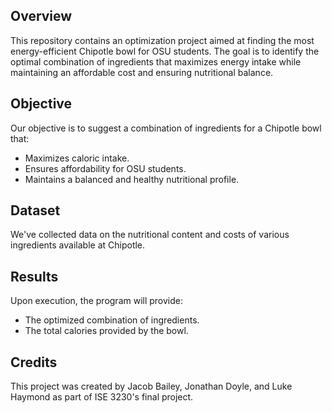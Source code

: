 ## Overview

This repository contains an optimization project aimed at finding the most energy-efficient Chipotle bowl for OSU students. The goal is to identify the optimal combination of ingredients that maximizes energy intake while maintaining an affordable cost and ensuring nutritional balance.

## Objective

Our objective is to suggest a combination of ingredients for a Chipotle bowl that:

- Maximizes caloric intake.
- Ensures affordability for OSU students.
- Maintains a balanced and healthy nutritional profile.

## Dataset

We've collected data on the nutritional content and costs of various ingredients available at Chipotle.

## Results

Upon execution, the program will provide:
- The optimized combination of ingredients.
- The total calories provided by the bowl.

## Credits

This project was created by Jacob Bailey, Jonathan Doyle, and Luke Haymond as part of ISE 3230's final project.
